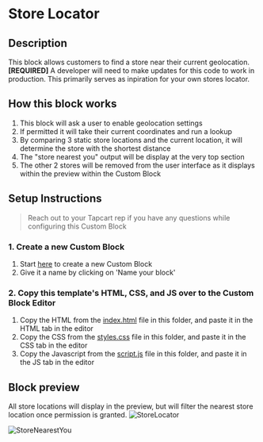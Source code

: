 # Store Locator

## Description
This block allows customers to find a store near their current geolocation.
**[REQUIRED]** A developer will need to make updates for this code to work in production. This primarily serves as inpiration for your own stores locator.

## How this block works
1. This block will ask a user to enable geolocation settings
2. If permitted it will take their current coordinates and run a lookup
3. By comparing 3 static store locations and the current location, it will determine the store with the shortest distance
4. The "store nearest you" output will be display at the very top section
5. The other 2 stores will be removed from the user interface as it displays within the preview within the Custom Block

## Setup Instructions
> Reach out to your Tapcart rep if you have any questions while configuring this Custom Block

### 1. Create a new Custom Block
1. Start [here](https://app.tapcart.com/custom-blocks) to create a new Custom Block
2. Give it a name by clicking on 'Name your block'

### 2. Copy this template's HTML, CSS, and JS over to the Custom Block Editor
1. Copy the HTML from the [index.html](#) file in this folder, and paste it in the HTML tab in the editor
2. Copy the CSS from the [styles.css](#) file in this folder, and paste it in the CSS tab in the editor
3. Copy the Javascript from the [script.js](#) file in this folder, and paste it in the JS tab in the editor

## Block preview
All store locations will display in the preview, but will filter the nearest store location once permission is granted.
![StoreLocator](https://user-images.githubusercontent.com/122114430/229633132-caf49367-8b55-4a54-9d2f-47111201c2c1.png)

![StoreNearestYou](https://user-images.githubusercontent.com/122114430/229633644-fcd455ce-b3e6-49b2-a37a-d49dd2442f23.png)

